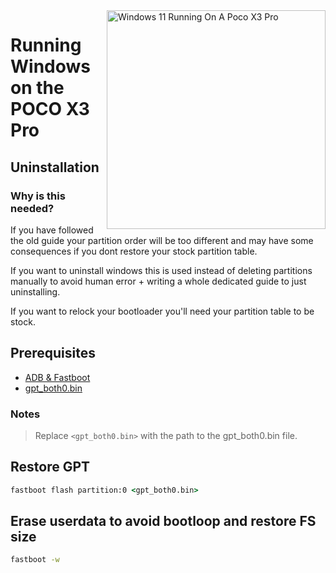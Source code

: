 <img align="right" src="https://github.com/wormstest/src_vayu_windows/blob/main/2Poco X3 Pro Windows.png" width="350" alt="Windows 11 Running On A Poco X3 Pro">


# Running Windows on the POCO X3 Pro

## Uninstallation

### Why is this needed?

If you have followed the old guide your partition order will be too different and may have some consequences if you dont restore your stock partition table.

If you want to uninstall windows this is used instead of deleting partitions manually to avoid human error + writing a whole dedicated guide to just uninstalling.

If you want to relock your bootloader you'll need your partition table to be stock.

## Prerequisites

- [ADB & Fastboot](https://developer.android.com/studio/releases/platform-tools)
- [gpt_both0.bin](../../../../releases/tag/binaries)

### Notes

> Replace ```<gpt_both0.bin>``` with the path to the gpt_both0.bin file.


## Restore GPT

```cmd
fastboot flash partition:0 <gpt_both0.bin>
```

## Erase userdata to avoid bootloop and restore FS size
```cmd
fastboot -w
```
